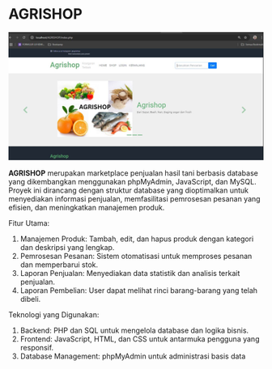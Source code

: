 # AGRISHOP
<p align="center">
  <img src="https://github.com/DinaSuzzete18/AGRISHOP/blob/main/img/Home.JPG" width="600"/>
</p>

**AGRISHOP** merupakan marketplace penjualan hasil tani berbasis database yang dikembangkan menggunakan phpMyAdmin, JavaScript, dan MySQL. Proyek ini dirancang dengan struktur database yang dioptimalkan untuk menyediakan informasi penjualan, memfasilitasi pemrosesan pesanan yang efisien, dan meningkatkan manajemen produk.

Fitur Utama:
1. Manajemen Produk: Tambah, edit, dan hapus produk dengan kategori dan deskripsi yang lengkap.
2. Pemrosesan Pesanan: Sistem otomatisasi untuk memproses pesanan dan memperbarui stok.
3. Laporan Penjualan: Menyediakan data statistik dan analisis terkait penjualan.
4. Laporan Pembelian: User dapat melihat rinci barang-barang yang telah dibeli.

Teknologi yang Digunakan:
1. Backend: PHP dan SQL untuk mengelola database dan logika bisnis.
2. Frontend: JavaScript, HTML, dan CSS untuk antarmuka pengguna yang responsif.
3. Database Management: phpMyAdmin untuk administrasi basis data
